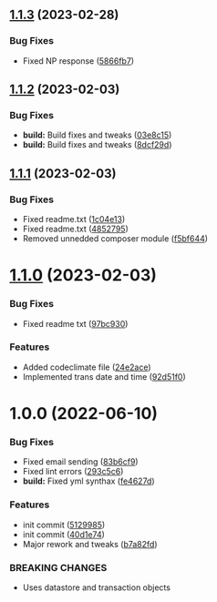 ## [1.1.3](https://github.com/oblakstudio/woocommerce-nestpay/compare/v1.1.2...v1.1.3) (2023-02-28)


### Bug Fixes

* Fixed NP response ([5866fb7](https://github.com/oblakstudio/woocommerce-nestpay/commit/5866fb7e2c93aa435cb272e6d023ed7b2b897350))

## [1.1.2](https://github.com/oblakstudio/woocommerce-nestpay/compare/v1.1.1...v1.1.2) (2023-02-03)


### Bug Fixes

* **build:** Build fixes and tweaks ([03e8c15](https://github.com/oblakstudio/woocommerce-nestpay/commit/03e8c1572c4f440b237bd8ac31b913bab6b02189))
* **build:** Build fixes and tweaks ([8dcf29d](https://github.com/oblakstudio/woocommerce-nestpay/commit/8dcf29dfffb5cacc7dc42b97419f16287068b6e1))

## [1.1.1](https://github.com/oblakstudio/woocommerce-nestpay/compare/v1.1.0...v1.1.1) (2023-02-03)


### Bug Fixes

* Fixed readme.txt ([1c04e13](https://github.com/oblakstudio/woocommerce-nestpay/commit/1c04e1342d358c974fe9ba635ae5fa5646a7da9f))
* Fixed readme.txt ([4852795](https://github.com/oblakstudio/woocommerce-nestpay/commit/48527956fb36bacc5045d7cde686389ba6135976))
* Removed unnedded composer module ([f5bf644](https://github.com/oblakstudio/woocommerce-nestpay/commit/f5bf644aaa9f552d4280bd92a3ecfe11b4717e1e))

# [1.1.0](https://github.com/oblakstudio/woocommerce-nestpay/compare/v1.0.0...v1.1.0) (2023-02-03)


### Bug Fixes

* Fixed readme txt ([97bc930](https://github.com/oblakstudio/woocommerce-nestpay/commit/97bc93090d94407bbe3816082a9bee0429d1b835))


### Features

* Added codeclimate file ([24e2ace](https://github.com/oblakstudio/woocommerce-nestpay/commit/24e2ace6204083c554d535f8bf02b0d2e09e842e))
* Implemented trans date and time ([92d51f0](https://github.com/oblakstudio/woocommerce-nestpay/commit/92d51f0d250fd112a2a29da65656443e0d8c43de))

# 1.0.0 (2022-06-10)


### Bug Fixes

* Fixed email sending ([83b6cf9](https://github.com/oblakstudio/woocommerce-nestpay/commit/83b6cf95216f53a54900800a6791b6613b19887d))
* Fixed lint errors ([293c5c6](https://github.com/oblakstudio/woocommerce-nestpay/commit/293c5c6bde7194bf720f580e64c409a64927391f))
* **build:** Fixed yml synthax ([fe4627d](https://github.com/oblakstudio/woocommerce-nestpay/commit/fe4627d28c9f3a6f4b7305490193ccd8700ebb26))


### Features

* init commit ([5129985](https://github.com/oblakstudio/woocommerce-nestpay/commit/512998596aaf046c51bac490ff8a59d4e0985a27))
* init commit ([40d1e74](https://github.com/oblakstudio/woocommerce-nestpay/commit/40d1e749c3e34e7af700c14b09a7978a11038106))
* Major rework and tweaks ([b7a82fd](https://github.com/oblakstudio/woocommerce-nestpay/commit/b7a82fde00d8e3ff1b76b24dbdcc8b5e19d04bf6))


### BREAKING CHANGES

* Uses datastore and transaction objects
